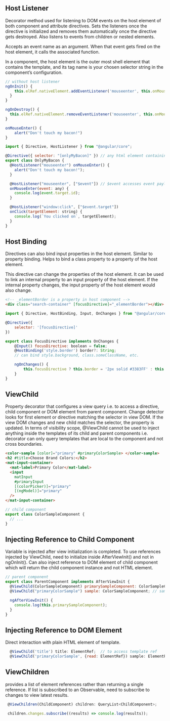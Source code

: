 ## Host Listener

Decorator method used for listening to DOM events on the host element of both component and attribute directives. Sets the listeners once the directive is initialized and removes them automatically once the directive gets destroyed. Also listens to events from children or nested elements.

Accepts an event name as an argument. When that event gets fired on the host element, it calls the associated function.

In a component, the host element is the outer most shell element that contains the template, and its tag name is your chosen selector string in the component’s configuration.

```js
// without host listener
ngOnInit() {
    this.elRef.nativeElement.addEventListener('mouseenter', this.onMouseEnter);
  }
}

ngOnDestroy() {
  this.elRef.nativeElement.removeEventListener('mouseenter', this.onMouseEnter);
}

onMouseEnter() {
    alert("Don't touch my bacon!")
}
```

```js
import { Directive, HostListener } from "@angular/core";

@Directive({ selector: "[onlyMyBacon]" }) // any html element containing onlyMyBacon will be directive's host element
export class OnlyMyBacon {
  @HostListener("mouseenter") onMouseEnter() {
    alert("Don't touch my bacon!");
  }

  @HostListener("mouseenter", ["$event"]) // $event accesses event payload object
  onMouseEnter(event: any) {
    console.log(event.target.id);
  }

  @HostListener("window:click", ["$event.target"])
  onClick(targetElement: string) {
    console.log(`You clicked on`, targetElement);
  }
}
```

## Host Binding

Directives can also bind input properties in the host element. Similar to property binding. Helps to bind a class property to a property of the host element.

This directive can change the properties of the host element. It can be used to link an internal property to an input property of the host element. If the internal property changes, the input property of the host element would also change.

```html
<!-- _elementBorder is a property in host component -->
<div class="search-container" [focusDirective]="_elementBorder"></div>
```

```javascript
import { Directive, HostBinding, Input, OnChanges } from "@angular/core";

@Directive({
    selector: '[focusDirective]'
})

export class FocusDirective implements OnChanges {
    @Input() focusDirective: boolean = false;
    @HostBinding('style.border') border?: String;
    // can bind style.background, class.someClassName, etc.

    ngOnChanges() {
        this.focusDirective ? this.border = '2px solid #3383FF' : this.border = '1px solid #D3D3D3'
    }
}

```

## ViewChild

Property decorator that configures a view query i.e. to access a directive, child component or DOM element from parent component. Change detector looks for first element or directive matching the selector in view DOM. If the view DOM changes and new child matches the selector, the property is updated. In terms of visibility scope, @ViewChild cannot be used to inject anything inside the templates of its child and parent components i.e. decorator can only query templates that are local to the component and not cross boundaries.

```html
<color-sample [color]="primary" #primaryColorSample> </color-sample>
<h2 #title>Choose Brand Colors:</h2>
<mat-input-container>
  <mat-label>Primary Color</mat-label>
  <input
    matInput
    #primaryInput
    [(colorPicker)]="primary"
    [(ngModel)]="primary"
  />
</mat-input-container>
```

```javascript
// child component
export class ColorSampleComponent {
  // ...
}
```

## Injecting Reference to Child Component

Variable is injected after view initialization is completed. To use references injected by ViewChild, need to initialize inside AfterViewInit() and not in ngOnInit(). Can also inject reference to DOM element of child component which will return the child component instance and not HTML element.

```javascript
// parent component
export class ParentComponent implements AfterViewInit {
  @ViewChild(ColorSampleComponent) primarySampleComponent: ColorSampleComponent;
  @ViewChild("primaryColorSample") sample: ColorSampleComponent; // same as above

  ngAfterViewInit() {
    console.log(this.primarySampleComponent);
  }
}
```

## Injecting Reference to DOM Element

Direct interaction with plain HTML element of template.

```javascript
  @ViewChild('title') title: ElementRef;  // to access template ref
  @ViewChild('primaryColorSample', {read: ElementRef}) sample: ElementRef;  // to access HTML element of child component, pass in options arg
```

## ViewChildren

provides a list of element references rather than returning a single reference. If list is subscribed to an Observable, need to subscribe to changes to view latest results.

```javascript
 @ViewChildren(ChildComponent) children: QueryList<ChildComponent>;

 children.changes.subscribe((results) => console.log(results));
```
